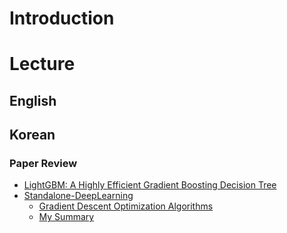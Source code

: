 # Introduction
# Lecture
## English
## Korean
### Paper Review
* [LightGBM: A Highly Efficient Gradient Boosting Decision Tree](https://www.youtube.com/watch?v=RP6c7EXvwPs&t=30s)
* [Standalone-DeepLearning](https://github.com/heartcored98/Standalone-DeepLearning)
  * [Gradient Descent Optimization Algorithms](http://shuuki4.github.io/deep%20learning/2016/05/20/Gradient-Descent-Algorithm-Overview.html)
  * [My Summary](https://github.com/kicom95/Deep-Learning/blob/master/stand-alone-deep-learning-summary.md)

